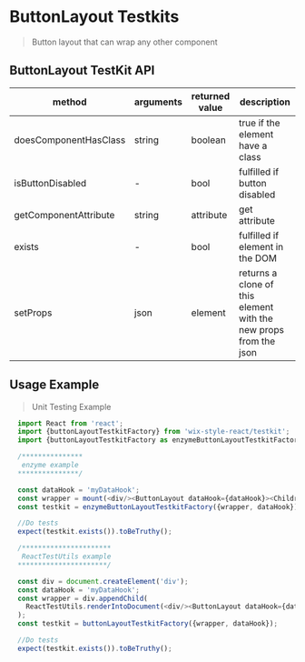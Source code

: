 # ButtonLayout Testkits

> Button layout that can wrap any other component

## ButtonLayout TestKit API

| method | arguments | returned value | description |
|--------|-----------|----------------|-------------|
| doesComponentHasClass | string | boolean | true if the element have a class <arg> |
| isButtonDisabled | - | bool | fulfilled if button disabled |
| getComponentAttribute | string | attribute | get <arg> attribute |
| exists | - | bool | fulfilled if element in the DOM |
| setProps | json | element | returns a clone of this element with the new props from the json | 

## Usage Example

> Unit Testing Example
```javascript
  import React from 'react';
  import {buttonLayoutTestkitFactory} from 'wix-style-react/testkit';
  import {buttonLayoutTestkitFactory as enzymeButtonLayoutTestkitFactory} from 'wix-style-react/testkit/enzyme';

  /***************
   enzyme example
  ***************/

  const dataHook = 'myDataHook';
  const wrapper = mount(<div/><ButtonLayout dataHook={dataHook}><Children/></ButtonLayout></div>);
  const testkit = enzymeButtonLayoutTestkitFactory({wrapper, dataHook});

  //Do tests
  expect(testkit.exists()).toBeTruthy();

  /**********************
   ReactTestUtils example
  **********************/

  const div = document.createElement('div');
  const dataHook = 'myDataHook';
  const wrapper = div.appendChild(
    ReactTestUtils.renderIntoDocument(<div/><ButtonLayout dataHook={dataHook}><Children/></ButtonLayout></div>, {dataHook})
  );
  const testkit = buttonLayoutTestkitFactory({wrapper, dataHook});

  //Do tests
  expect(testkit.exists()).toBeTruthy();
```
